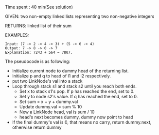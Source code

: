 Time spent : 40 min(See solution)

GIVEN: two non-empty linked lists representing two non-negative integers

RETURNS: linked list of their sum

EXAMPLES:

```
Input: (7 -> 2 -> 4 -> 3) + (5 -> 6 -> 4)
Output: 7 -> 8 -> 0 -> 7
Explanation: 7243 + 564 = 7807.
```



The pseudocode is as following:

- Initialize current node to dummy head of the returning list.
- Initialize p and q to head of l1 and l2 respectively.
- put two LinkNode's val into a stack
- Loop through stack s1 and stack s2 until you reach both ends.
  - Set x to stack s1's pop. If p has reached the end, set to 0.
  - Set y to node s2's value. If q has reached the end, set to 0.
  - Set sum = x + y + dummy.val
  - Update dummy.val = sum % 10
  - New a LinkNode head, val is sum / 10
  - head's next becomes dummy, dummy now point to head
- If the final dummy's val is 0, that means no carry, return dummy.next, otherwise return dummy

